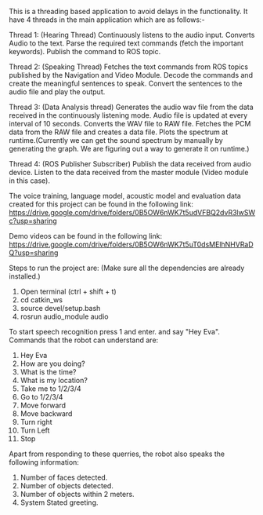 This is a threading based application to avoid delays in the functionality. It have 4 threads in the main application which are as follows:-

Thread 1: (Hearing Thread)
Continuously listens to the audio input.
Converts Audio to the text.
Parse the required text commands (fetch the important keywords).
Publish the command to ROS topic.

Thread 2: (Speaking Thread)
Fetches the text commands from ROS topics published by the Navigation and Video Module.
Decode the commands and create the meaningful sentences to speak.
Convert the sentences to the audio file and play the output.

Thread 3: (Data Analysis thread)
Generates the audio wav file from the data received in the continuously listening mode.
Audio file is updated at every interval of 10 seconds.
Converts the WAV file to RAW file.
Fetches the PCM data from the RAW file and creates a data file.
Plots the spectrum at runtime.(Currently we can get the sound spectrum by manually by generating the graph. We are figuring out a way to generate it on runtime.)

Thread 4: (ROS Publisher Subscriber)
Publish the data received from audio device.
Listen to the data received from the master module (Video module in this case).

The voice training, language model, acoustic model and evaluation data created for this project can be found in the following link:
https://drive.google.com/drive/folders/0B5OW6nWK7t5udVFBQ2dvR3lwSWc?usp=sharing

Demo videos can be found in the following link:
https://drive.google.com/drive/folders/0B5OW6nWK7t5uT0dsMElhNHVRaDQ?usp=sharing

Steps to run the project are:
(Make sure all the dependencies are already installed.)
1. Open terminal (ctrl + shift + t)
2. cd catkin_ws
3. source devel/setup.bash
4. rosrun audio_module audio

To start speech recognition press 1 and enter. and say "Hey Eva".
Commands that the robot can understand are:
1. Hey Eva
2. How are you doing?
3. What is the time?
4. What is my location?
5. Take me to 1/2/3/4
6. Go to 1/2/3/4
7. Move forward
8. Move backward
9. Turn right
10. Turn Left
11. Stop

Apart from responding to these querries, the robot also speaks the following information:
1. Number of faces detected.
2. Number of objects detected.
3. Number of objects within 2 meters.
4. System Stated greeting.


